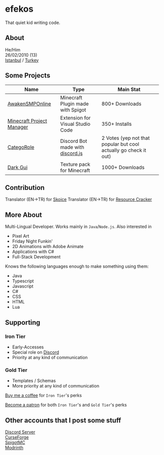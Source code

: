 # efekos
That quiet kid writing code.

## About
He/Him\
26/02/2010 (13)\
[Istanbul](https://google.com/search?q=İstanbul) / [Turkey](https://www.google.com/search?q=Türkiye)

## Some Projects

| Name | Type | Main Stat |
|------|------|-----------|
| [AwakenSMPOnline](https://www.spigotmc.org/resources/awakensmp-online.102573/) | Minecraft Plugin made with Spigot | 800+ Downloads |
| [Minecraft Project Manager](https://marketplace.visualstudio.com/items?itemName=efekos.minecraft-project-manager) | Extension for Visual Studio Code | 350+ Installs
| [CategoRole](https://top.gg/bot/1000132133903409262) | Discord Bot made with [discord.js](https://discord.js.org/) | 2 Votes (yep not that popular but cool actually go check it out) |
| [Dark Gui](https://legacy.curseforge.com/minecraft/texture-packs/dark-gui-by-efekos) | Texture pack for Minecraft | 1000+ Downloads |


## Contribution

Translator (EN->TR) for [Skoice](https://github.com/Skoice/skoice)
Translator (EN->TR) for [Resource Cracker](https://github.com/Stein-N/Resource-Cracker-Fabric)

## More About

Multi-Lingual Developer. Works mainly in `Java`/`Node.js`. Also interested in
* Pixel Art
* Friday Night Funkin'
* 2D Animations with Adobe Animate
* Applications with C#
* Full-Stack Development

Knows the following languages enough to make something using them:
* Java
* Typescript
* Javascript
* C#
* CSS
* HTML
* Lua

## Supporting

### Iron Tier
* Early-Accesses
* Special role on [Discord](https://discord.gg/8PPgcmYNf4)
* Priority at any kind of communication

### Gold Tier
* Templates / Schemas
* More priority at any kind of communication


[Buy me a coffee](https://www.buymeacoffee.com/efekos) for `Iron Tier`'s perks

[Become a patron](https://patreon.com/efekos) for both `Iron Tier`'s and `Gold Tier`'s perks

## Other accounts that I post some stuff

[Discord Server](https://discord.gg/8PPgcmYNf4)\
[CurseForge](https://legacy.curseforge.com/members/efekos0/projects)\
[SpigotMC](https://www.spigotmc.org/members/efekos.1519254/)\
[Modrinth](https://modrinth.com/user/efekos)